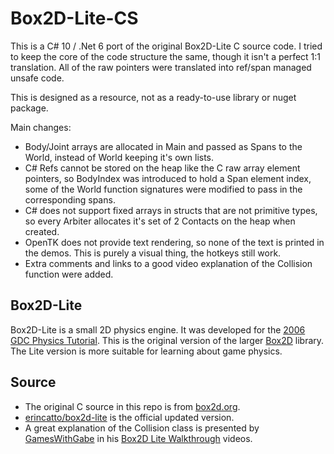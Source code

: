# Box2D-Lite-CS
This is a C# 10 / .Net 6 port of the original Box2D-Lite C source code. I tried to keep the core of the code structure the same, though it isn't a perfect 1:1 translation. All of the raw pointers were translated into ref/span managed unsafe code.

This is designed as a resource, not as a ready-to-use library or nuget package.

Main changes:
* Body/Joint arrays are allocated in Main and passed as Spans to the World, instead of World keeping it's own lists.
* C# Refs cannot be stored on the heap like the C raw array element pointers, so BodyIndex was introduced to hold a Span element index, some of the World function signatures were modified to pass in the corresponding spans.
* C# does not support fixed arrays in structs that are not primitive types, so every Arbiter allocates it's set of 2 Contacts on the heap when created.
* OpenTK does not provide text rendering, so none of the text is printed in the demos. This is purely a visual thing, the hotkeys still work.
* Extra comments and links to a good video explanation of the Collision function were added.

## Box2D-Lite
Box2D-Lite is a small 2D physics engine. It was developed for the [2006 GDC Physics Tutorial](docs/GDC2006_Catto_Erin_PhysicsTutorial.pdf). This is the original version of the larger [Box2D](https://box2d.org) library. The Lite version is more suitable for learning about game physics.

## Source
* The original C source in this repo is from [box2d.org](https://web.archive.org/web/20151026045911/http://box2d.org/files/GDC2006/Box2D_Lite.zip).
* [erincatto/box2d-lite](https://github.com/erincatto/box2d-lite) is the official updated version.
* A great explanation of the Collision class is presented by [GamesWithGabe](https://www.youtube.com/channel/UCQP4qSCj1eHMHisDDR4iPzw) in his [Box2D Lite Walkthrough](https://youtu.be/0qqzGkbLbpM?list=PLtrSb4XxIVbpZpV65kk73OoUcIrBzoSiO) videos.